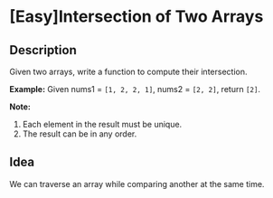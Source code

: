 [Easy]Intersection of Two Arrays
===

## Description
Given two arrays, write a function to compute their intersection.

**Example:**
Given nums1 = `[1, 2, 2, 1]`, nums2 = `[2, 2]`, return `[2]`.

**Note:**
1. Each element in the result must be unique.
2. The result can be in any order.


## Idea
We can traverse an array while comparing another at the same time.
